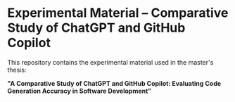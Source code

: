 # Experimental Material – Comparative Study of ChatGPT and GitHub Copilot

This repository contains the experimental material used in the master's thesis:

**"A Comparative Study of ChatGPT and GitHub Copilot: Evaluating Code Generation Accuracy in Software Development"**
